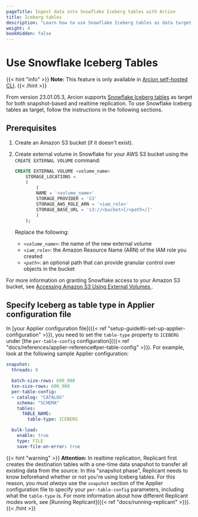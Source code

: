 ```yaml
---
pageTitle: Ingest data into Snowflake Iceberg tables with Arcion
title: Iceberg tables
description: "Learn how to use Snowflake Iceberg tables as data target with Arcion."
weight: 4
bookHidden: false
---
```


# Use Snowflake Iceberg Tables
{{< hint "info" >}}
**Note:** This feature is only available in [Arcion self-hosted CLI](https://www.arcion.io/self-hosted).
{{< /hint >}}

From version 23.01.05.3, Arcion supports [Snowflake Iceberg tables]((https://docs.snowflake.com/en/LIMITEDACCESS/tables-iceberg.html)) as target for both snapshot-based and realtime replication. To use Snowflake Iceberg tables as target, follow the instructions in the following sections.

## Prerequisites

1. Create an Amazon S3 bucket (if it doesn't exist).

2. Create external volume in Snowflake for your AWS S3 bucket using the `CREATE EXTERNAL VOLUME` command:

    ```SQL
    CREATE EXTERNAL VOLUME <volume_name>
        STORAGE_LOCATIONS =
        (
            (
            NAME = '<volume_name>'
            STORAGE_PROVIDER = 'S3'
            STORAGE_AWS_ROLE_ARN = '<iam_role>'
            STORAGE_BASE_URL = 's3://<bucket>[/<path>/]'
            )
        ); 
    ```

    Replace the following:

    - *`<volume_name>`*: the name of the new external volume
    - *`<iam_role>`*: the Amazon Resource Name (ARN) of the IAM role you created
    - *`<path>`*: an optional path that can provide granular control over objects in the bucket 

For more information on granting Snowflake access to your Amazon S3 bucket, see [Accessing Amazon S3 Using External Volumes
](https://docs.snowflake.com/en/LIMITEDACCESS/table-external-volume-s3.html).

## Specify Iceberg as table type in Applier configuration file
In [your Applier configuration file]({{< ref "setup-guide#ii-set-up-applier-configuration" >}}), you need to set the `table-type` property to `ICEBERG` under [the `per-table-config` configuration]({{< ref "docs/references/applier-reference#per-table-config" >}}). For example, look at the following sample Applier configuration:

```YAML
snapshot:
  threads: 8

  batch-size-rows: 600_000
  txn-size-rows: 600_000
  per-table-config:
  - catalog: "CATALOG"
    schema: "SCHEMA"
    tables:
      TABLE_NAME:
        table-type: ICEBERG

  bulk-load:
    enable: true
    type: FILE
    save-file-on-error: true
```

{{< hint "warning" >}} **Attention:** In realtime replication, Replicant first creates the destination tables with a one-time data snapshot to transfer all existing data from the source. In this "snapshot phase", Replicant needs to know beforehand whether or not you're using Iceberg tables. For this reason, you _must always_ use the `snapshot` section of the Applier configuration file to specify your `per-table-config` parameters, including what the `table-type` is. For more information about how different Replicant modes work, see [Running Replicant]({{< ref "docs/running-replicant" >}}).
{{< /hint >}}